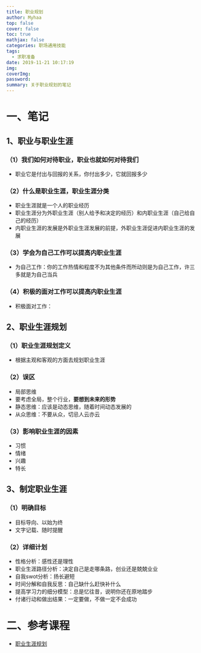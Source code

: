 ```yaml
---
title: 职业规划
author: Myhaa
top: false
cover: false
toc: true
mathjax: false
categories: 职场通用技能
tags:
  - 求职准备
date: 2019-11-21 10:17:19
img:
coverImg:
password:
summary: 关于职业规划的笔记
---
```


# 一、笔记

## 1、职业与职业生涯

### （1）我们如何对待职业，职业也就如何对待我们

* 职业它是付出与回报的关系，你付出多少，它就回报多少

### （2）什么是职业生涯，职业生涯分类

* 职业生涯就是一个人的职业经历
* 职业生涯分为外职业生涯（别人给予和决定的经历）和内职业生涯（自己给自己的经历）
* 内职业生涯的发展是外职业生涯发展的前提，外职业生涯促进内职业生涯的发展

### （3）学会为自己工作可以提高内职业生涯

* 为自己工作：你的工作热情和程度不为其他条件而所动则是为自己工作，许三多就是为自己当兵

### （4）积极的面对工作可以提高内职业生涯

* 积极面对工作：

## 2、职业生涯规划

### （1）职业生涯规划定义

* 根据主观和客观的方面去规划职业生涯

### （2）误区

* 局部思维
* 要考虑全局，整个行业，**要想到未来的形势**
* 静态思维：应该是动态思维，随着时间动态发展的
* 从众思维：不要从众，切忌人云亦云

### （3）影响职业生涯的因素

* 习惯
* 情绪
* 兴趣
* 特长

## 3、制定职业生涯

### （1）明确目标

* 目标导向、以始为终
* 文字记载、随时提醒

### （2）详细计划

* 性格分析：感性还是理性
* 职业生涯路径分析：决定自己是走哪条路，创业还是兢兢业业
* 自我swot分析：扬长避短
* 时间分解和自我反思：自己缺什么赶快补什么
* 提高学习力的细分模型：总是忆往昔，说明你还在原地踏步
* 付诸行动和做出结果：一定要做，不做一定不会成功

# 二、参考课程

* [职业生涯规划](<https://study.163.com/course/courseMain.htm?courseId=1003599028>)